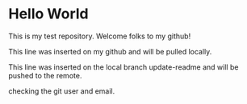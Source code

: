 # Hello World

This is my test repository. Welcome folks to my github!

This line was inserted on my github and will be pulled locally.

This line was inserted on the local branch update-readme and will be pushed to the remote.

checking the git user and email.
